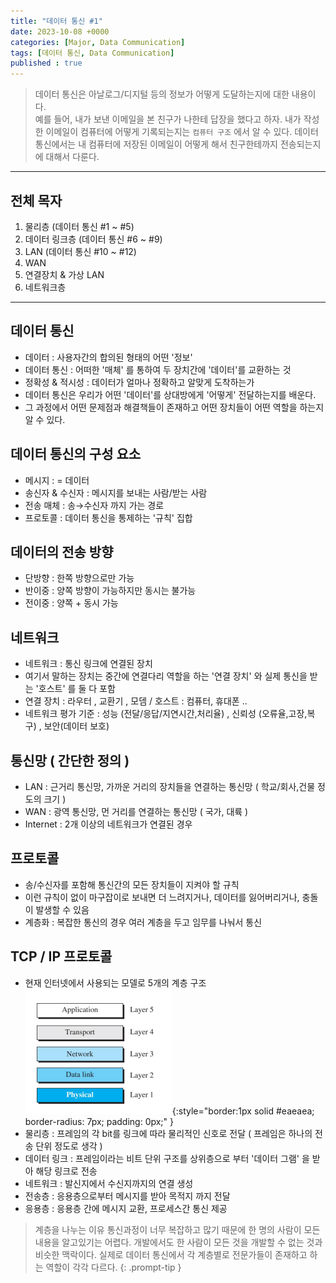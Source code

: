 ```yaml
---
title: "데이터 통신 #1"
date: 2023-10-08 +0000
categories: [Major, Data Communication]
tags: [데이터 통신, Data Communication]
published : true
---
```


> 데이터 통신은 아날로그/디지털 등의 정보가 어떻게 도달하는지에 대한 내용이다.<br/>
 예를 들어, 내가 보낸 이메일을 본 친구가 나한테 답장을 했다고 하자. 내가 작성한 이메일이 컴퓨터에 어떻게 기록되는지는 `컴퓨터 구조` 에서 알 수 있다.
 데이터 통신에서는 내 컴퓨터에 저장된 이메일이 어떻게 해서 친구한테까지 전송되는지에 대해서 다룬다.

---
## 전체 목자
1. 물리층 (데이터 통신 #1 ~ #5)
2. 데이터 링크층 (데이터 통신 #6 ~ #9)
3. LAN (데이터 통신 #10 ~ #12)
4. WAN 
5. 연결장치 & 가상 LAN
6. 네트워크층

---

## 데이터 통신

- 데이터 : 사용자간의 합의된 형태의 어떤 '정보'
- 데이터 통신 : 어떠한 '매체' 를 통하여 두 장치간에 '데이터'를 교환하는 것
- 정확성 & 적시성 : 데이터가 얼마나 정확하고 알맞게 도착하는가
- 데이터 통신은 우리가 어떤 '데이터'를 상대방에게 '어떻게' 전달하는지를 배운다.
- 그 과정에서 어떤 문제점과 해결책들이 존재하고 어떤 장치들이 어떤 역할을 하는지 알 수 있다.

## 데이터 통신의 구성 요소
- 메시지 : = 데이터
- 송신자 & 수신자 : 메시지를 보내는 사람/받는 사람
- 전송 매체 : 송→수신자 까지 가는 경로
- 프로토콜 : 데이터 통신을 통제하는 '규칙' 집합

## 데이터의 전송 방향
- 단방향 : 한쪽 방향으로만 가능
- 반이중 : 양쪽 방향이 가능하지만 동시는 불가능
- 전이중 : 양쪽 + 동시 가능

## 네트워크
- 네트워크 : 통신 링크에 연결된 장치
- 여기서 말하는 장치는 중간에 연결다리 역할을 하는 '연결 장치' 와 실제 통신을 받는 '호스트' 를 둘 다 포함
- 연결 장치 : 라우터 , 교환기 , 모뎀 / 호스트 : 컴퓨터, 휴대폰 ..
- 네트워크 평가 기준 : 성능 (전달/응답/지연시간,처리율) , 신뢰성 (오류율,고장,복구) , 보안(데이터 보호)

 
## 통신망 ( 간단한 정의 )
- LAN : 근거리 통신망, 가까운 거리의 장치들을 연결하는 통신망 ( 학교/회사,건물 정도의 크기 )
- WAN : 광역 통신망, 먼 거리를 연결하는 통신망 ( 국가, 대륙 )
- Internet : 2개 이상의 네트워크가 연결된 경우
 
## 프로토콜
- 송/수신자를 포함해 통신간의 모든 장치들이 지켜야 할 규칙
- 이런 규칙이 없이 마구잡이로 보내면 더 느려지거나, 데이터를 잃어버리거나, 충돌이 발생할 수 있음
- 계층화 : 복잡한 통신의 경우 여러 계층을 두고 임무를 나눠서 통신

## TCP / IP 프로토콜
- 현재 인터넷에서 사용되는 모델로 5개의 계층 구조 <br>
![Desktop View](/assets/img/major-dc/DC1.png){:style="border:1px solid #eaeaea; border-radius: 7px; padding: 0px;" }
- 물리층 : 프레임의 각 bit를 링크에 따라 물리적인 신호로 전달 ( 프레임은 하나의 전송 단위 정도로 생각 )
- 데이터 링크 : 프레임이라는 비트 단위 구조를 상위층으로 부터 '데이터 그램' 을 받아 해당 링크로 전송
- 네트워크 : 발신지에서 수신지까지의 연결 생성
- 전송층 : 응용층으로부터 메시지를 받아 목적지 까지 전달
- 응용층 : 응용층 간에 메시지 교환, 프로세스간 통신 제공

> 계층을 나누는 이유 
  통신과정이 너무 복잡하고 많기 때문에 한 명의 사람이 모든 내용을 알고있기는 어렵다. 개발에서도 한 사람이 모든 것을 개발할 수 없는 것과 비슷한 맥락이다. 
  실제로 데이터 통신에서 각 계층별로 전문가들이 존재하고 하는 역할이 각각 다르다.
{: .prompt-tip }

